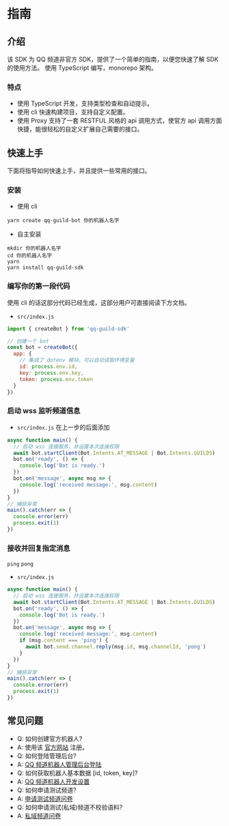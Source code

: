 # 指南

## 介绍

该 SDK 为 QQ 频道非官方 SDK，提供了一个简单的指南，以便您快速了解 SDK 的使用方法。
使用 TypeScript 编写，monorepo 架构。

### 特点

* 使用 TypeScript 开发，支持类型检查和自动提示。
* 使用 cli 快速构建项目，支持自定义配置。
* 使用 Proxy 支持了一套 RESTFUL 风格的 api 调用方式，使官方 api 调用方面快捷，能很轻松的自定义扩展自己需要的接口。

## 快速上手

下面将指导如何快速上手，并且提供一些常用的接口。

### 安装

* 使用 cli
```shell
yarn create qq-guild-bot 你的机器人名字
```
* 自主安装
```shell
mkdir 你的机器人名字
cd 你的机器人名字
yarn
yarn install qq-guild-sdk
```

### 编写你的第一段代码

使用 cli 的话这部分代码已经生成，这部分用户可直接阅读下方文档。

* `src/index.js`
```js
import { createBot } from 'qq-guild-sdk'

// 创建一个 bot
const bot = createBot({
  app: {
    // 集成了 dotenv 模块，可以自动读取环境变量
    id: process.env.id,
    key: process.env.key,
    token: process.env.token
  }
})
```

### 启动 wss 监听频道信息

* `src/index.js` 在上一步的后面添加
```js
async function main() {
  // 启动 wss 连接服务，并设置本次连接权限
  await bot.startClient(Bot.Intents.AT_MESSAGE | Bot.Intents.GUILDS)
  bot.on('ready', () => {
    console.log('Bot is ready.')
  })
  bot.on('message', async msg => {
    console.log('received message:', msg.content)
  })
}
// 捕获异常
main().catch(err => {
  console.error(err)
  process.exit(1)
})
```

### 接收并回复指定消息

`ping` `pong`

* `src/index.js`
```js
async function main() {
  // 启动 wss 连接服务，并设置本次连接权限
  await bot.startClient(Bot.Intents.AT_MESSAGE | Bot.Intents.GUILDS)
  bot.on('ready', () => {
    console.log('Bot is ready.')
  })
  bot.on('message', async msg => {
    console.log('received message:', msg.content)
    if (msg.content === 'ping') {
      await bot.send.channel.reply(msg.id, msg.channelId, 'pong')
    }
  })
}
// 捕获异常
main().catch(err => {
  console.error(err)
  process.exit(1)
})
```

## 常见问题

* Q: 如何创建官方机器人?
* A: 使用该 [官方网站](https://bot.q.qq.com/open/#/type?appType=2) 注册。
* Q: 如何登陆管理后台?
* A: [QQ 频道机器人管理后台登陆](https://bot.q.qq.com/open/#/botlogin)
* Q: 如何获取机器人基本数据 [id, token, key]?
* A: [QQ 频道机器人开发设置](https://bot.q.qq.com/#/developer/developer-setting)
* Q: 如何申请测试频道?
* A: [申请测试频道问卷](https://docs.qq.com/form/page/DZVF3RFJnTGF0Y3Nk?_w_tencentdocx_form=1)
* Q: 如何申请测试(私域)频道不校验语料?
* A: [私域频道问卷](https://wj.qq.com/s2/9379748/ed13/)
